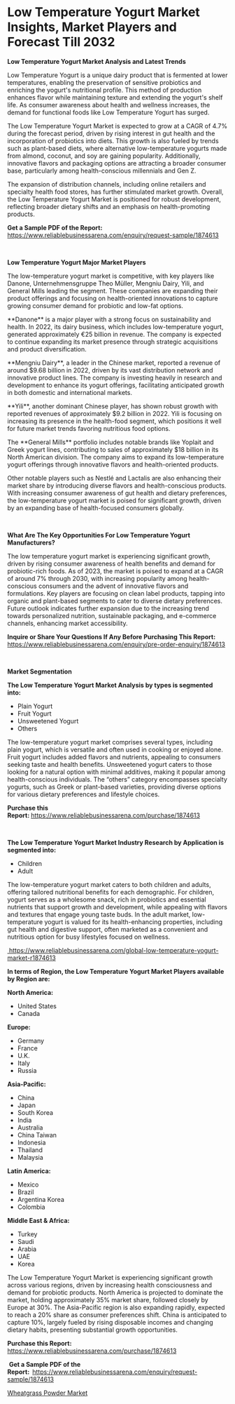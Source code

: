 <p><h1>Low Temperature Yogurt Market Insights, Market Players and Forecast Till 2032</h1></p><p><strong>Low Temperature Yogurt Market Analysis and Latest Trends</strong></p>
<p><p>Low Temperature Yogurt is a unique dairy product that is fermented at lower temperatures, enabling the preservation of sensitive probiotics and enriching the yogurt's nutritional profile. This method of production enhances flavor while maintaining texture and extending the yogurt's shelf life. As consumer awareness about health and wellness increases, the demand for functional foods like Low Temperature Yogurt has surged.</p><p>The Low Temperature Yogurt Market is expected to grow at a CAGR of 4.7% during the forecast period, driven by rising interest in gut health and the incorporation of probiotics into diets. This growth is also fueled by trends such as plant-based diets, where alternative low-temperature yogurts made from almond, coconut, and soy are gaining popularity. Additionally, innovative flavors and packaging options are attracting a broader consumer base, particularly among health-conscious millennials and Gen Z. </p><p>The expansion of distribution channels, including online retailers and specialty health food stores, has further stimulated market growth. Overall, the Low Temperature Yogurt Market is positioned for robust development, reflecting broader dietary shifts and an emphasis on health-promoting products.</p></p>
<p><strong>Get a Sample PDF of the Report:&nbsp;</strong> <a href="https://www.reliablebusinessarena.com/enquiry/request-sample/1874613?utm_campaign=1932&utm_medium=2&utm_source=Github&utm_content=ia&utm_term=15022025&utm_id=low-temperature-yogurt">https://www.reliablebusinessarena.com/enquiry/request-sample/1874613</a></p>
<p>&nbsp;</p>
<p><strong>Low Temperature Yogurt Major Market Players</strong></p>
<p><p>The low-temperature yogurt market is competitive, with key players like Danone, Unternehmensgruppe Theo Müller, Mengniu Dairy, Yili, and General Mills leading the segment. These companies are expanding their product offerings and focusing on health-oriented innovations to capture growing consumer demand for probiotic and low-fat options.</p><p>**Danone** is a major player with a strong focus on sustainability and health. In 2022, its dairy business, which includes low-temperature yogurt, generated approximately €25 billion in revenue. The company is expected to continue expanding its market presence through strategic acquisitions and product diversification.</p><p>**Mengniu Dairy**, a leader in the Chinese market, reported a revenue of around $9.68 billion in 2022, driven by its vast distribution network and innovative product lines. The company is investing heavily in research and development to enhance its yogurt offerings, facilitating anticipated growth in both domestic and international markets.</p><p>**Yili**, another dominant Chinese player, has shown robust growth with reported revenues of approximately $9.2 billion in 2022. Yili is focusing on increasing its presence in the health-food segment, which positions it well for future market trends favoring nutritious food options.</p><p>The **General Mills** portfolio includes notable brands like Yoplait and Greek yogurt lines, contributing to sales of approximately $18 billion in its North American division. The company aims to expand its low-temperature yogurt offerings through innovative flavors and health-oriented products.</p><p>Other notable players such as Nestlé and Lactalis are also enhancing their market share by introducing diverse flavors and health-conscious products. With increasing consumer awareness of gut health and dietary preferences, the low-temperature yogurt market is poised for significant growth, driven by an expanding base of health-focused consumers globally.</p></p>
<p>&nbsp;</p>
<p><strong>What Are The Key Opportunities For Low Temperature Yogurt Manufacturers?</strong></p>
<p><p>The low temperature yogurt market is experiencing significant growth, driven by rising consumer awareness of health benefits and demand for probiotic-rich foods. As of 2023, the market is poised to expand at a CAGR of around 7% through 2030, with increasing popularity among health-conscious consumers and the advent of innovative flavors and formulations. Key players are focusing on clean label products, tapping into organic and plant-based segments to cater to diverse dietary preferences. Future outlook indicates further expansion due to the increasing trend towards personalized nutrition, sustainable packaging, and e-commerce channels, enhancing market accessibility.</p></p>
<p><strong>Inquire or Share Your Questions If Any Before Purchasing This Report:</strong> <a href="https://www.reliablebusinessarena.com/enquiry/pre-order-enquiry/1874613?utm_campaign=1932&utm_medium=2&utm_source=Github&utm_content=ia&utm_term=15022025&utm_id=low-temperature-yogurt">https://www.reliablebusinessarena.com/enquiry/pre-order-enquiry/1874613</a></p>
<p>&nbsp;</p>
<p><strong>Market Segmentation</strong></p>
<p><strong>The Low Temperature Yogurt Market Analysis by types is segmented into:</strong></p>
<p><ul><li>Plain Yogurt</li><li>Fruit Yogurt</li><li>Unsweetened Yogurt</li><li>Others</li></ul></p>
<p><p>The low-temperature yogurt market comprises several types, including plain yogurt, which is versatile and often used in cooking or enjoyed alone. Fruit yogurt includes added flavors and nutrients, appealing to consumers seeking taste and health benefits. Unsweetened yogurt caters to those looking for a natural option with minimal additives, making it popular among health-conscious individuals. The “others” category encompasses specialty yogurts, such as Greek or plant-based varieties, providing diverse options for various dietary preferences and lifestyle choices.</p></p>
<p><strong>Purchase this Report:&nbsp;</strong><a href="https://www.reliablebusinessarena.com/purchase/1874613?utm_campaign=1932&utm_medium=2&utm_source=Github&utm_content=ia&utm_term=15022025&utm_id=low-temperature-yogurt">https://www.reliablebusinessarena.com/purchase/1874613</a></p>
<p>&nbsp;</p>
<p><strong>The Low Temperature Yogurt Market Industry Research by Application is segmented into:</strong></p>
<p><ul><li>Children</li><li>Adult</li></ul></p>
<p><p>The low-temperature yogurt market caters to both children and adults, offering tailored nutritional benefits for each demographic. For children, yogurt serves as a wholesome snack, rich in probiotics and essential nutrients that support growth and development, while appealing with flavors and textures that engage young taste buds. In the adult market, low-temperature yogurt is valued for its health-enhancing properties, including gut health and digestive support, often marketed as a convenient and nutritious option for busy lifestyles focused on wellness.</p></p>
<p><a href="https://www.reliablebusinessarena.com/global-low-temperature-yogurt-market-r1874613?utm_campaign=1932&utm_medium=2&utm_source=Github&utm_content=ia&utm_term=15022025&utm_id=low-temperature-yogurt">&nbsp;https://www.reliablebusinessarena.com/global-low-temperature-yogurt-market-r1874613</a></p>
<p><strong>In terms of Region, the Low Temperature Yogurt Market Players available by Region are:</strong></p>
<p>
    <p> <strong> North America: </strong>
        <ul>
            <li>United States</li>
            <li>Canada</li>
        </ul>
        </p> 
    <p> <strong> Europe: </strong>
        <ul>
            <li>Germany</li>
            <li>France</li>
            <li>U.K.</li>
            <li>Italy</li>
            <li>Russia</li>
        </ul>
        </p> 
    <p> <strong> Asia-Pacific: </strong>
        <ul>
            <li>China</li>
            <li>Japan</li>
            <li>South Korea</li>
            <li>India</li>
            <li>Australia</li>
            <li>China Taiwan</li>
            <li>Indonesia</li>
            <li>Thailand</li>
            <li>Malaysia</li>
        </ul>
        </p> 
    <p> <strong> Latin America: </strong>
        <ul>
            <li>Mexico</li>
            <li>Brazil</li>
            <li>Argentina Korea</li>
            <li>Colombia</li>
        </ul>
        </p> 
    <p> <strong> Middle East & Africa: </strong>
        <ul>
            <li>Turkey</li>
            <li>Saudi</li>
            <li>Arabia</li>
            <li>UAE</li>
            <li>Korea</li>
        </ul>
    </p>
    </p>
<p><p>The Low Temperature Yogurt Market is experiencing significant growth across various regions, driven by increasing health consciousness and demand for probiotic products. North America is projected to dominate the market, holding approximately 35% market share, followed closely by Europe at 30%. The Asia-Pacific region is also expanding rapidly, expected to reach a 20% share as consumer preferences shift. China is anticipated to capture 10%, largely fueled by rising disposable incomes and changing dietary habits, presenting substantial growth opportunities.</p></p>
<p><strong>Purchase this Report: </strong><a href="https://www.reliablebusinessarena.com/purchase/1874613?utm_campaign=1932&utm_medium=2&utm_source=Github&utm_content=ia&utm_term=15022025&utm_id=low-temperature-yogurt">https://www.reliablebusinessarena.com/purchase/1874613</a></p>
<p>&nbsp;<strong>Get a Sample PDF of the Report:&nbsp;&nbsp;</strong><a href="https://www.reliablebusinessarena.com/enquiry/request-sample/1874613?utm_campaign=1932&utm_medium=2&utm_source=Github&utm_content=ia&utm_term=15022025&utm_id=low-temperature-yogurt">https://www.reliablebusinessarena.com/enquiry/request-sample/1874613</a></p>
<p><strong></strong></p>
<p><p><a href="https://github.com/luckyshygirl/Market-Research-Report-List-7/blob/main/wheatgrass-powder-market.md?utm_campaign=1932&utm_medium=2&utm_source=Github&utm_content=ia&utm_term=15022025&utm_id=low-temperature-yogurt">Wheatgrass Powder Market</a></p></p>